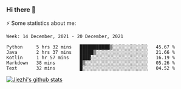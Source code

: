 ### Hi there 👋

⚡ Some statistics about me:


<!--START_SECTION:waka-->
```text
Week: 14 December, 2021 - 20 December, 2021

Python     5 hrs 32 mins   ███████████▒░░░░░░░░░░░░░   45.67 % 
Java       2 hrs 37 mins   █████▒░░░░░░░░░░░░░░░░░░░   21.66 % 
Kotlin     1 hr 57 mins    ████░░░░░░░░░░░░░░░░░░░░░   16.19 % 
Markdown   38 mins         █▒░░░░░░░░░░░░░░░░░░░░░░░   05.26 % 
Text       32 mins         █░░░░░░░░░░░░░░░░░░░░░░░░   04.52 % 
```
<!--END_SECTION:waka-->





[![Jiezhi's github stats](https://github-readme-stats.vercel.app/api?username=Jiezhi&show_icons=true)](https://github.com/Jiezhi/github-readme-stats)

<!--
[![Top Langs](https://github-readme-stats.vercel.app/api/top-langs/?username=Jiezhi&hide=javascript,html)](https://github.com/Jiezhi/github-readme-stats)

**Jiezhi/Jiezhi** is a ✨ _special_ ✨ repository because its `README.md` (this file) appears on your GitHub profile.

Here are some ideas to get you started:

- 🔭 I’m currently working on ...
- 🌱 I’m currently learning ...
- 👯 I’m looking to collaborate on ...
- 🤔 I’m looking for help with ...
- 💬 Ask me about ...
- 📫 How to reach me: ...
- 😄 Pronouns: ...
- ⚡ Fun fact: ...
-->

